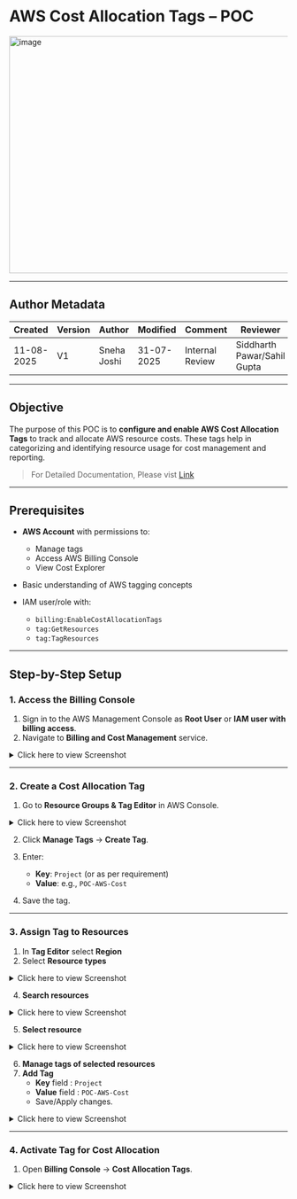 # AWS Cost Allocation Tags – POC
<img width="1200" height="428" alt="image" src="https://github.com/user-attachments/assets/b17cc866-c926-4b72-a042-72c99a00c084" />

---

## Author Metadata

| Created    | Version | Author      | Modified   | Comment         | Reviewer                    |
| ----------- | ------- | ----------- | ---------- | --------------- | --------------------------- |
|11-08-2025 |   V1    | Sneha Joshi | 31-07-2025 | Internal Review | Siddharth Pawar/Sahil Gupta |

---

## Objective

The purpose of this POC is to **configure and enable AWS Cost Allocation Tags** to track and allocate AWS resource costs.
These tags help in categorizing and identifying resource usage for cost management and reporting.
> For Detailed Documentation, Please vist [Link](https://github.com/Snaatak-Cloudops-Crew/documentation/blob/scrum-115-anuj/Cost-Optimization/Aws-Cost-Allocation-Tags/README.md)


---

## Prerequisites

* **AWS Account** with permissions to:

  * Manage tags
  * Access AWS Billing Console
  * View Cost Explorer
* Basic understanding of AWS tagging concepts
* IAM user/role with:

  * `billing:EnableCostAllocationTags`
  * `tag:GetResources`
  * `tag:TagResources`

---

## Step-by-Step Setup

### 1. Access the Billing Console

1. Sign in to the AWS Management Console as **Root User** or **IAM user with billing access**.
2. Navigate to **Billing and Cost Management** service.
<details>
<summary>Click here to view Screenshot</summary>
<img width="1856" height="553" alt="image" src="https://github.com/user-attachments/assets/a04ccb27-3733-415d-94ef-116d24033d15" />
</details>

---

### 2. Create a Cost Allocation Tag

1. Go to **Resource Groups & Tag Editor** in AWS Console.
<details>
<summary>Click here to view Screenshot</summary>
 <img width="1059" height="184" alt="image" src="https://github.com/user-attachments/assets/7e02f809-d5be-428c-a2fd-29ba1328f1e2" />
</details>

2. Click **Manage Tags** → **Create Tag**.


3. Enter:

   * **Key**: `Project` (or as per requirement)
   * **Value**: e.g., `POC-AWS-Cost`
4. Save the tag.

---

### 3. Assign Tag to Resources

1. In **Tag Editor** select **Region**
2. Select **Resource types**
<details>
<summary>Click here to view Screenshot</summary>
   <img width="1844" height="897" alt="Screenshot from 2025-08-11 23-08-51" src="https://github.com/user-attachments/assets/d848037b-54c1-40f3-b802-bc2a86597e79" />
</details>

4. **Search resources**
<details>
<summary>Click here to view Screenshot</summary>
 <img width="1542" height="586" alt="Screenshot from 2025-08-11 23-02-22" src="https://github.com/user-attachments/assets/5b9e6258-3a63-408f-91f2-7293d00e489b" />
</details>

5. **Select resource**
<details>
<summary>Click here to view Screenshot</summary>
 <img width="1844" height="364" alt="Screenshot from 2025-08-11 23-07-50" src="https://github.com/user-attachments/assets/4d2732be-9012-4d33-878d-ed7fde261df0" />
</details>

6. **Manage tags of selected resources**
7. **Add Tag**
   * **Key** field : `Project`
   * **Value** field : `POC-AWS-Cost`
   * Save/Apply changes.
<details>
<summary>Click here to view Screenshot</summary>
  <img width="1846" height="902" alt="Screenshot from 2025-08-11 23-07-17" src="https://github.com/user-attachments/assets/fa8368ee-e508-4e4d-9ba2-eeb3177badbd" />
</details>

---

### 4. Activate Tag for Cost Allocation

1. Open **Billing Console** → **Cost Allocation Tags**.
<details>
<summary>Click here to view Screenshot</summary>
 <img width="1853" height="573" alt="image" src="https://github.com/user-attachments/assets/a54d0805-37df-4a06-a048-9d1707dd5b67" />
<details>
2. Locate your tag key (e.g., `Project`).
3. Check the box next to it.
4. Click **Activate**.
<details>
<summary>Click here to view Screenshot</summary>
<img width="1853" height="573" alt="Screenshot from 2025-08-12 10-58-29" src="https://github.com/user-attachments/assets/7c3aa625-4279-43e9-bce6-ff5bb4bbcfc2" />
<details>
5. Wait up to **24 hours** for AWS to start applying it to billing data.
<details>
<summary>Click here to view Screenshot</summary>
 <img width="1853" height="573" alt="image" src="https://github.com/user-attachments/assets/cb97e21d-c2b0-45c5-bea8-98f31d8fe92b" />
<details>
---

### 5. Verify in Cost Explorer

1. After at least 24 hours, open **Cost Explorer**.
2. Select **Group By** → **Tag**.
3. Choose your activated tag key (`Project`).
4. Review the cost breakdown by tag value.

---

## Expected Outcome

* The tag is visible in **Cost Allocation Tags** as **Active**.
* The Cost Explorer report can be grouped and filtered by the created tag.
* AWS CUR (Cost and Usage Report) contains the tag column for cost tracking.

---
## Troubleshooting

| Issue                                          | Possible Cause                                  | Resolution/Steps                                                      |
|-----------------------------------------------|------------------------------------------------|----------------------------------------------------------------------|
| Cost tags not appearing in Cost Explorer      | Tags not activated as cost allocation tags     | Go to AWS Billing → Cost Allocation Tags → Activate the required tags. |
| Cost reports show empty or incomplete data    | Wrong date range or filters in report settings | Adjust date range and filters in Cost Explorer or reports configuration. |
| Missing expected tag keys in reports          | Resources launched without proper tagging      | Use AWS Config or Resource Groups Tag Editor to find untagged resources and apply tags. |
| Tags not updated in cost reports after change | Delay in AWS cost data refresh                 | Wait 24-48 hours for AWS to reflect updated tags in billing reports.  |
| Cannot download cost report                   | IAM permissions missing for billing            | Ensure your IAM user/role has `billing:ViewBilling` and `billing:DownloadBillingReport` permissions. |
| Report export fails with error                | Browser/network issues                         | Try again with a stable connection or use a different browser/device. |

---
## Conclusion

Tagging AWS resources and using Cost Explorer for cost analysis is a powerful combination for controlling and optimizing cloud costs. With a disciplined tagging strategy, automated governance, and integration with AWS tools, organizations can maximize cloud ROI and accountability.

---

## Contact Information

| Name        | Email                                                                           |
| ----------- | ------------------------------------------------------------------------------- |
| Sneha Joshi | [sneha.joshi.snaatak@mygurukulam.co](mailto:sneha.joshi.snaatak@mygurukulam.co) |

---

## References

## References

| Title | Link |
|-------|------|
| AWS Documentation – Cost Allocation Tags | [View](https://docs.aws.amazon.com/awsaccountbilling/latest/aboutv2/cost-alloc-tags.html) |
| AWS Resource Tagging Best Practices | [View](https://docs.aws.amazon.com/general/latest/gr/aws_tagging.html) |
| Last Sprint Documentation | [View](https://github.com/Snaatak-Cloudops-Crew/documentation/blob/scrum-115-anuj/Cost-Optimization/Aws-Cost-Allocation-Tags/README.md) |

